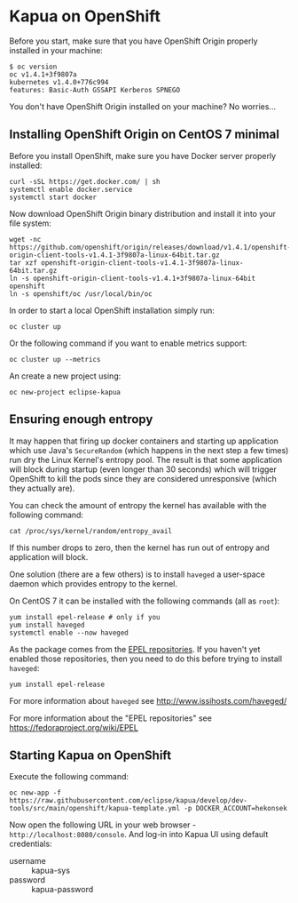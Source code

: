 # Kapua on OpenShift

Before you start, make sure that you have OpenShift Origin properly installed in your  machine:

    $ oc version
    oc v1.4.1+3f9807a
    kubernetes v1.4.0+776c994
    features: Basic-Auth GSSAPI Kerberos SPNEGO

You don't have OpenShift Origin installed on your machine? No worries...

## Installing OpenShift Origin on CentOS 7 minimal

Before you install OpenShift, make sure you have Docker server properly installed:

    curl -sSL https://get.docker.com/ | sh
    systemctl enable docker.service
    systemctl start docker

Now download OpenShift Origin binary distribution and install it into your file system:

    wget -nc https://github.com/openshift/origin/releases/download/v1.4.1/openshift-origin-client-tools-v1.4.1-3f9807a-linux-64bit.tar.gz
    tar xzf openshift-origin-client-tools-v1.4.1-3f9807a-linux-64bit.tar.gz
    ln -s openshift-origin-client-tools-v1.4.1+3f9807a-linux-64bit openshift
    ln -s openshift/oc /usr/local/bin/oc

In order to start a local OpenShift installation simply run:

    oc cluster up
    
Or the following command if you want to enable metrics support:

    oc cluster up --metrics

An create a new project using:

    oc new-project eclipse-kapua

## Ensuring enough entropy

It may happen that firing up docker containers and starting up application which use
Java's `SecureRandom` (which happens in the next step a few times) run dry the Linux
Kernel's entropy pool. The result is that some application will block during startup
(even longer than 30 seconds) which will trigger OpenShift to kill the pods since they
are considered unresponsive (which they actually are).

You can check the amount of entropy the kernel has available with the following command:

    cat /proc/sys/kernel/random/entropy_avail

If this number drops to zero, then the kernel has run out of entropy and application will
block.

One solution (there are a few others) is to install `haveged` a user-space daemon
which provides entropy to the kernel.

On CentOS 7 it can be installed with the following commands (all as `root`):

    yum install epel-release # only if you 
    yum install haveged
    systemctl enable --now haveged

As the package comes from the [EPEL repositories](https://fedoraproject.org/wiki/EPEL "Information about EPEL").
If you haven't yet enabled those repositories, then you need to do this before trying to
install `haveged`:

    yum install epel-release

For more information about `haveged` see http://www.issihosts.com/haveged/

For more information about the "EPEL repositories" see https://fedoraproject.org/wiki/EPEL

## Starting Kapua on OpenShift

Execute the following command:

    oc new-app -f https://raw.githubusercontent.com/eclipse/kapua/develop/dev-tools/src/main/openshift/kapua-template.yml -p DOCKER_ACCOUNT=hekonsek

Now open the following URL in your web browser - `http://localhost:8080/console`. And log-in into Kapua UI using default
credentials:

<dl>
	<dt>username</dt><dd>kapua-sys</dd>
	<dt>password</dt><dd>kapua-password</dd>
</dl>
